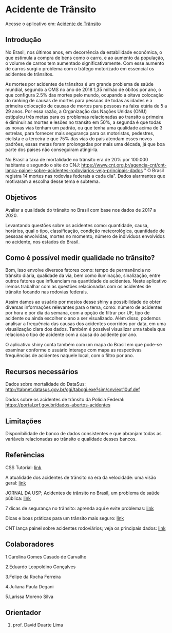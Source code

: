 # Acidente de Trânsito

Acesse o aplicativo em: [Acidente de Trânsito](https://felipedarochaferreira.shinyapps.io/Transito/)



## Introdução 


No Brasil, nos últimos anos, em decorrência da estabilidade econômica, o que estimula a compra de bens como o carro, e ao aumento da população, o volume de carros tem aumentado significativamente. Com esse aumento de carros surgi o problema com o tráfego motorizado em essencial os acidentes de trânsitos. 

As mortes por acidentes de trãnsitos é um grande problema de saúde mundial, segundo a OMS no ano de 2018 1,35 milhão de óbitos por ano, o que configura 2.5% das mortes pelo mundo, ocupando a oitava colocação do ranking de causas de mortes para pessoas de todas as idades e a primeira colocação de causas de mortes para pessoas na faixa etária de 5 a 29 anos. Por essa razão, a Organização das Nações Unidas (ONU) estipulou três metas para os problemas relacionadas ao transito a primeira é diminuir as mortes e lesões no transito em 50%, a segunda é que todas as novas vias tenham um padrão, ou que tenha uma qualidade acima de 3 estrelas, para fornecer mais segurança para os motoristas, pedestres, ciclista e a terceira é que 75% das vias do país atendam esses novos padrões, essas metas foram prolongadas por mais uma década, já que boa parte dos países não conseguiram atingi-la.

No Brasil a taxa de mortalidade no trânsito era de 20% por 100.000 habitante e segundo o site do CNJ: https://www.cnt.org.br/agencia-cnt/cnt-lanca-painel-sobre-acidentes-rodoviarios-veja-principais-dados " O Brasil registra 14 mortes nas rodovias federais a cada dia". Dados alarmantes que motivaram a escolha desse tema e subtema. 


## Objetivos 

Avaliar a qualidade do trânsito no Brasil com base nos dados de 2017 a 2020. 

Levantando questões sobre os acidentes como: quantidade, causa, horários, qual o tipo, classificação, condição meteorológica, quantidade de pessoas envolvidas, mortes no momento, número de indivíduos envolvidos no acidente, nos estados do Brasil. 

## Como é possível medir qualidade no trânsito?

Bom, isso envolve diversos fatores como: tempo de permanência no trânsito diária, qualidade da via,  bem como iluminação, sinalização, entre outros fatores que influenciam na quantidade de acidentes.  Neste aplicativo iremos trabalhar com as questões relacionadas com  os acidentes de trânsito focando nas rodovias federais.

Assim damos ao usuário por mesios desse shiny a possibilidade de obter diversas informações relevantes para o tema, como: número de acidentes por hora e por dia da semana, com a opção de filtrar por UF, tipo de acidente ou ainda escolher o ano a ser visualizado. Além disso, podemos analisar a frequência das causas dos acidentes ocorridos por data, em uma visualização clara dos dados. Também é possível visualizar uma tabela que relaciona o tipo de acidente com a causa do acidente por ano.

O aplicativo shiny conta também com um mapa do Brasil em que pode-se examinar conforme o usuário interage com mapa as respectivas frequências de acidentes naquele local, com o filtro por ano.


## Recursos necessários

 Dados sobre mortalidade do DataSus: http://tabnet.datasus.gov.br/cgi/tabcgi.exe?sim/cnv/ext10uf.def

 Dados sobre os acidentes de trânsito da Polícia Federal:  https://portal.prf.gov.br/dados-abertos-acidentes 


## Limitações
Disponibilidade de banco de dados consistentes e que abranjam todas as variáveis relacionadas ao trânsito e qualidade desses bancos. 


## Referências

CSS Tutorial: [link](https://www.w3schools.com/css/default.asp)

A atualidade dos acidentes de trânsito na era da velocidade: uma visão geral: [link](https://www.scielo.br/scielo.php?script=sci_arttext&pid=S0102-311X2000000100002)

JORNAL DA USP; Acidentes de trânsito no Brasil, um problema de saúde pública: [link](https://jornal.usp.br/atualidades/acidentes-de-transito-no-brasil-um-problema-de-saude-publica/)

7 dicas de segurança no trânsito: aprenda aqui e evite problemas: [link](https://www.sofit4.com.br/blog/dicas-seguranca-no-transito/)

Dicas e boas práticas para um trânsito mais seguro: [link](https://frotas.unidas.com.br/blog/transito-mais-seguro/)

CNT lança painel sobre acidentes rodoviários; veja os principais dados: [link](https://www.cnt.org.br/agencia-cnt/cnt-lanca-painel-sobre-acidentes-rodoviarios-veja-principais-dados)
## Colaboradores
1.Carolina Gomes Casado de Carvalho 

2.Eduardo Leopoldino Gonçalves  

3.Felipe da Rocha Ferreira 

4.Juliana Paula Degani 

5.Larissa Moreno Silva 

## Orientador
1. prof. David Duarte Lima

